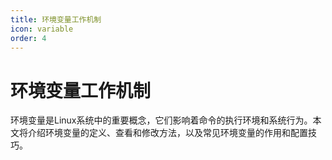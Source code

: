 ```yaml
---
title: 环境变量工作机制
icon: variable
order: 4
---
```


# 环境变量工作机制

环境变量是Linux系统中的重要概念，它们影响着命令的执行环境和系统行为。本文将介绍环境变量的定义、查看和修改方法，以及常见环境变量的作用和配置技巧。
